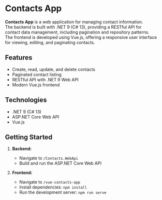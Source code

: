 # Contacts App

**Contacts App** is a web application for managing contact information.   
The backend is built with .NET 9 (C# 13), providing a RESTful API for contact data management, including pagination and repository patterns.   
The frontend is developed using Vue.js, offering a responsive user interface for viewing, editing, and paginating contacts.   
   
## Features

- Create, read, update, and delete contacts
- Paginated contact listing
- RESTful API with .NET 9 Web API
- Modern Vue.js frontend

## Technologies

- .NET 9 (C# 13)
- ASP.NET Core Web API
- Vue.js

## Getting Started

1. **Backend:**  
   - Navigate to `/Contacts.WebApi`
   - Build and run the ASP.NET Core Web API

2. **Frontend:**  
   - Navigate to `/vue-contacts-app`
   - Install dependencies: `npm install`
   - Run the development server: `npm run serve`

